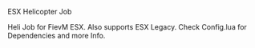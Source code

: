 ESX Helicopter Job

Heli Job for FievM ESX. Also supports ESX Legacy. Check Config.lua for Dependencies and more Info.
